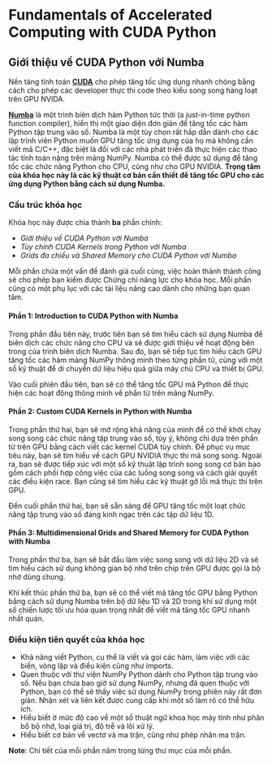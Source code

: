 #  Fundamentals of Accelerated Computing with CUDA Python

##  Giới thiệu về CUDA Python với Numba

Nền tảng tính toán **[CUDA](https://en.wikipedia.org/wiki/CUDA)** cho phép tăng tốc ứng dụng nhanh chóng bằng cách cho phép các developer thực thi code theo kiểu song song hàng loạt trên GPU NVIDA.

**[Numba](http://numba.pydata.org/)** là một trình biên dịch hàm Python tức thời (a just-in-time python function compiler), hiển thị một giao diện đơn giản để tăng tốc các hàm Python tập trung vào số. Numba là một tùy chọn rất hấp dẫn dành cho các lập trình viên Python muốn GPU tăng tốc ứng dụng của họ mà không cần viết mã C/C++, đặc biệt là đối với các nhà phát triển đã thực hiện các thao tác tính toán nặng trên mảng NumPy. Numba có thể được sử dụng để tăng tốc các chức năng Python cho CPU, cũng như cho GPU NVIDIA. **Trọng tâm của khóa học này là các kỹ thuật cơ bản cần thiết để tăng tốc GPU cho các ứng dụng Python bằng cách sử dụng Numba.**

###  Cấu trúc khóa học
 
Khóa học này được chia thành **ba** phần chính:

- _Giới thiệu về CUDA Python với Numba_
- _Tùy chỉnh CUDA Kernels trong Python với Numba_
- _Grids đa chiều và Shared Memory cho CUDA Python với Numba_

Mỗi phần chứa một vấn đề đánh giá cuối cùng, việc hoàn thành thành công sẽ cho phép bạn kiếm được Chứng chỉ năng lực cho khóa học. Mỗi phần cũng có một phụ lục với các tài liệu nâng cao dành cho những bạn quan tâm.

#### Phần 1: Introduction to CUDA Python with Numba

Trong phần đầu tiên này, trước tiên bạn sẽ tìm hiểu cách sử dụng Numba để biên dịch các chức năng cho CPU và sẽ được giới thiệu về hoạt động bên trong của trình biên dịch Numba. Sau đó, bạn sẽ tiếp tục tìm hiểu cách GPU tăng tốc các hàm mảng NumPy thông minh theo từng phần tử, cùng với một số kỹ thuật để di chuyển dữ liệu hiệu quả giữa máy chủ CPU và thiết bị GPU.

Vào cuối phiên đầu tiên, bạn sẽ có thể tăng tốc GPU mã Python để thực hiện các hoạt động thông minh về phần tử trên mảng NumPy.

#### Phần 2: Custom CUDA Kernels in Python with Numba

Trong phần thứ hai, bạn sẽ mở rộng khả năng của mình để có thể khởi chạy song song các chức năng tập trung vào số, tùy ý, không chỉ dựa trên phần tử trên GPU bằng cách viết các kernel CUDA tùy chỉnh. Để phục vụ mục tiêu này, bạn sẽ tìm hiểu về cách GPU NVIDIA thực thi mã song song. Ngoài ra, bạn sẽ được tiếp xúc với một số kỹ thuật lập trình song song cơ bản bao gồm cách phối hợp công việc của các luồng song song và cách giải quyết các điều kiện race. Bạn cũng sẽ tìm hiểu các kỹ thuật gỡ lỗi mã thực thi trên GPU.

Đến cuối phần thứ hai, bạn sẽ sẵn sàng để GPU tăng tốc một loạt chức năng tập trung vào số đáng kinh ngạc trên các tập dữ liệu 1D.

#### Phần 3: Multidimensional Grids and Shared Memory for CUDA Python with Numba

Trong phần thứ ba, bạn sẽ bắt đầu làm việc song song với dữ liệu 2D và sẽ tìm hiểu cách sử dụng không gian bộ nhớ trên chip trên GPU được gọi là bộ nhớ dùng chung.

Khi kết thúc phần thứ ba, bạn sẽ có thể viết mã tăng tốc GPU bằng Python bằng cách sử dụng Numba trên bộ dữ liệu 1D và 2D trong khi sử dụng một số chiến lược tối ưu hóa quan trọng nhất để viết mã tăng tốc GPU nhanh nhất quán.

### Điều kiện tiên quyết của khóa học

* Khả năng viết Python, cụ thể là viết và gọi các hàm, làm việc với các biến, vòng lặp và điều kiện cũng như imports.
* Quen thuộc với thư viện NumPy Python dành cho Python tập trung vào số. Nếu bạn chưa bao giờ sử dụng NumPy, nhưng đã quen thuộc với Python, bạn có thể sẽ thấy việc sử dụng NumPy trong phiên này rất đơn giản. Nhận xét và liên kết được cung cấp khi một số làm rõ có thể hữu ích.
* Hiểu biết ở mức độ cao về một số thuật ngữ khoa học máy tính như phân bổ bộ nhớ, loại giá trị, độ trễ và lõi xử lý.
* Hiểu biết cơ bản về vectơ và ma trận, cũng như phép nhân ma trận.

**Note**: Chi tiết của mỗi phần năm trong từng thư mục của mỗi phần.